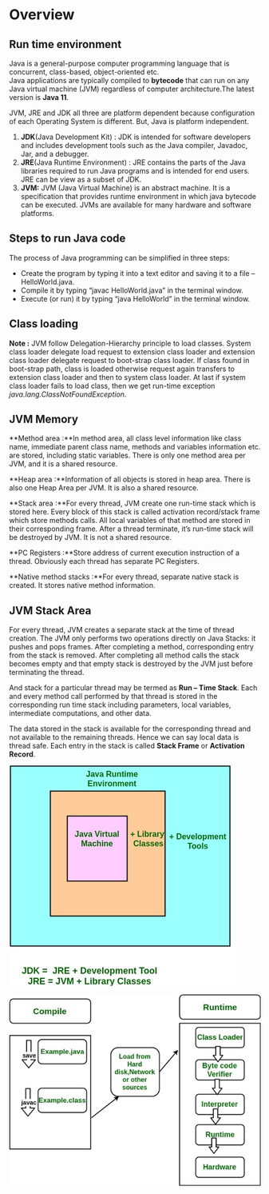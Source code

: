 # Overview

## Run time environment

Java is a general-purpose computer programming language that is concurrent, class-based, object-oriented etc.  
Java applications are typically compiled to **bytecode** that can run on any Java virtual machine \(JVM\) regardless of computer architecture.The latest version is **Java 11**. 

JVM, JRE and JDK  all three are platform dependent because configuration of each Operating System is different. But, Java is platform independent.

1. **JDK**\(Java Development Kit\) : JDK is intended for software developers and includes development tools such as the Java compiler, Javadoc, Jar, and a debugger.
2. **JRE**\(Java Runtime Environment\) : JRE contains the parts of the Java libraries required to run Java programs and is intended for end users. JRE can be view as a subset of JDK.
3. **JVM:** JVM \(Java Virtual Machine\) is an abstract machine. It is a specification that provides runtime environment in which java bytecode can be executed. JVMs are available for many hardware and software platforms. 

## Steps to run Java code

The process of Java programming can be simplified in three steps:

* Create the program by typing it into a text editor and saving it to a file – HelloWorld.java.
* Compile it by typing “javac HelloWorld.java” in the terminal window.
* Execute \(or run\) it by typing “java HelloWorld” in the terminal window.

## Class loading

 **Note :** JVM follow Delegation-Hierarchy principle to load classes. System class loader delegate load request to extension class loader and extension class loader delegate request to boot-strap class loader. If class found in boot-strap path, class is loaded otherwise request again transfers to extension class loader and then to system class loader. At last if system class loader fails to load class, then we get run-time exception _java.lang.ClassNotFoundException_.

## **JVM Memory**

 **Method area :**In method area, all class level information like class name, immediate parent class name, methods and variables information etc. are stored, including static variables. There is only one method area per JVM, and it is a shared resource.

 **Heap area :**Information of all objects is stored in heap area. There is also one Heap Area per JVM. It is also a shared resource.

 **Stack area :**For every thread, JVM create one run-time stack which is stored here. Every block of this stack is called activation record/stack frame which store methods calls. All local variables of that method are stored in their corresponding frame. After a thread terminate, it’s run-time stack will be destroyed by JVM. It is not a shared resource.

**PC Registers :**Store address of current execution instruction of a thread. Obviously each thread has separate PC Registers.

**Native method stacks :**For every thread, separate native stack is created. It stores native method information.

## JVM Stack Area

 For every thread, JVM creates a separate stack at the time of thread creation. The JVM only performs two operations directly on Java Stacks: it pushes and pops frames. After completing a method, corresponding entry from the stack is removed. After completing all method calls the stack becomes empty and that empty stack is destroyed by the JVM just before terminating the thread. 

And stack for a particular thread may be termed as **Run – Time Stack**. Each and every method call performed by that thread is stored in the corresponding run time stack including parameters, local variables, intermediate computations, and other data. 

The data stored in the stack is available for the corresponding thread and not available to the remaining threads. Hence we can say local data is thread safe. Each entry in the stack is called **Stack Frame** or **Activation Record**.

![](../.gitbook/assets/image%20%281%29.png)

![](../.gitbook/assets/image%20%289%29.png)

